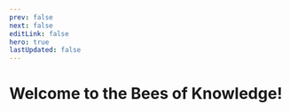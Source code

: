 ```yaml
---
prev: false
next: false
editLink: false
hero: true
lastUpdated: false
---
```


# Welcome to the Bees of Knowledge!

<MyImageComponent image="beewithbook.jpg" alt="bee with book"/>



